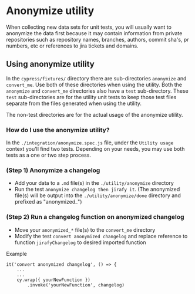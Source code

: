 # Anonymize utility
When collecting new data sets for unit tests, you will usually want to anonymize the data first because it may contain information from private repositories such as repository names, branches, authors, commit sha's, pr numbers, etc or references to jira tickets and domains.

## Using anonymize utility
In the `cypress/fixtures/` directory there are sub-directories `anonymize` and `convert_me`. Use both of these directories when using the utility. Both the `anonymize` and `convert_me` directories also have a `test` sub-directory. These `test` sub-directories are for the utility unit tests to keep those test files separate from the files generated when using the utility. 

The non-test directories are for the actual usage of the anonymize utility.

### How do I use the anonymize utility?
In the `./integration/anonymize.spec.js` file, under the `Utility usage` context you'll find two tests. Depending on your needs, you may use both tests as a one or two step process.

### (Step 1) Anonymize a changelog
- Add your data to a `.md` file(s) in the `./utility/anonymize` directory
- Run the test `anonymize changelog then jirafy it`. (The anonymized file(s) will be output into the `./utility/anonymize/done` directory and prefixed as "anonymized_")

### (Step 2) Run a changelog function on anonymized changelog
- Move your `anonymized_*` file(s) to the `convert_me` directory
- Modify the test `convert anonymized changelog` and replace reference to function `jirafyChangelog` to desired imported function

Example

```
it('convert anonymized changelog', () => {
    ...
    ...
    cy.wrap({ yourNewFunction })
        .invoke('yourNewFunction', changelog)
```